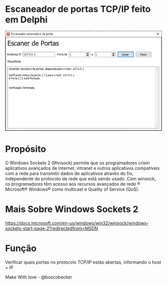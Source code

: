 # Escaneador de portas TCP/IP feito em Delphi
![Screenshot](imagens/printPortScanner.png)

# Propósito

O Windows Sockets 2 (Winsock) permite que os programadores criem aplicativos avançados de Internet, intranet e outros aplicativos compatíveis com a rede para transmitir dados de aplicativos através do fio, independente do protocolo de rede que está sendo usado. Com winsock, os programadores têm acesso aos recursos avançados de rede ® Microsoft® Windows® como multicast e Quality of Service (QoS).
 
# Mais Sobre Windows Sockets 2
https://docs.microsoft.com/en-us/windows/win32/winsock/windows-sockets-start-page-2?redirectedfrom=MSDN

# Função
Verificar quais portas no protocolo TCP/IP estão abertas, informando o host = IP

Make With love - @boscobecker
